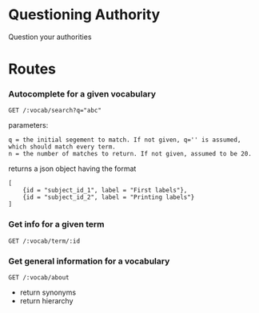 Questioning Authority
=====================

Question your authorities

# Routes

### Autocomplete for a given vocabulary

    GET /:vocab/search?q="abc"

parameters:

    q = the initial segement to match. If not given, q='' is assumed, which should match every term.
    n = the number of matches to return. If not given, assumed to be 20. 

returns a json object having the format

    [
        {id = "subject_id_1", label = "First labels"},
        {id = "subject_id_2", label = "Printing labels"}
    ]

### Get info for a given term

    GET /:vocab/term/:id

### Get general information for a vocabulary

    GET /:vocab/about

* return synonyms
* return hierarchy
